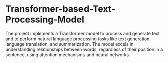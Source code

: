# Transformer-based-Text-Processing-Model
The project implements a Transformer model to process and generate text and to perform  natural language processing tasks like text generation, language translation, and summarization. The model excels in understanding relationships between words, regardless of their position in a sentence, using attention mechanisms and neural networks.
